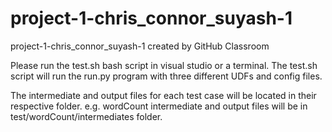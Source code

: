 # project-1-chris_connor_suyash-1
project-1-chris_connor_suyash-1 created by GitHub Classroom

Please run the test.sh bash script in visual studio or a terminal.
The test.sh script will run the run.py program with three different UDFs and config files.

The intermediate and output files for each test case will be located in their respective folder. e.g. wordCount intermediate 
and output files will be in test/wordCount/intermediates folder.

